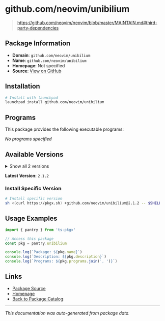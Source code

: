 # github.com/neovim/unibilium

> https://github.com/neovim/neovim/blob/master/MAINTAIN.md#third-party-dependencies

## Package Information

- **Domain**: `github.com/neovim/unibilium`
- **Name**: `github.com/neovim/unibilium`
- **Homepage**: Not specified
- **Source**: [View on GitHub](https://github.com/pkgxdev/pantry/tree/main/projects/github.com/neovim/unibilium/package.yml)

## Installation

```bash
# Install with launchpad
launchpad install github.com/neovim/unibilium
```

## Programs

This package provides the following executable programs:

*No programs specified*

## Available Versions

<details>
<summary>Show all 2 versions</summary>

- `2.1.2`, `2.1.1`

</details>

**Latest Version**: `2.1.2`

### Install Specific Version

```bash
# Install specific version
sh <(curl https://pkgx.sh) +github.com/neovim/unibilium@2.1.2 -- $SHELL -i
```

## Usage Examples

```typescript
import { pantry } from 'ts-pkgx'

// Access this package
const pkg = pantry.unibilium

console.log(`Package: ${pkg.name}`)
console.log(`Description: ${pkg.description}`)
console.log(`Programs: ${pkg.programs.join(', ')}`)
```

## Links

- [Package Source](https://github.com/pkgxdev/pantry/tree/main/projects/github.com/neovim/unibilium/package.yml)
- [Homepage](#)
- [Back to Package Catalog](../../../package-catalog.md)

---

*This documentation was auto-generated from package data.*
